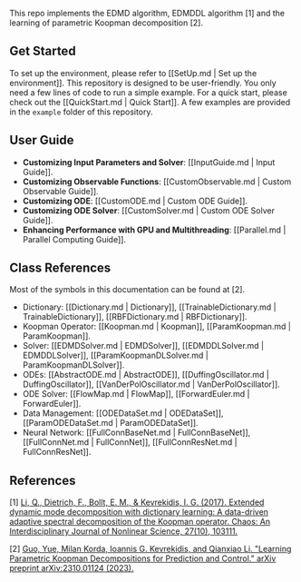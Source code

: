 
This repo implements the EDMD algorithm, EDMDDL algorithm [1] and the learning of parametric Koopman decomposition [2].

## Get Started

To set up the environment, please refer to [[SetUp.md | Set up the environment]].
This repository is designed to be user-friendly.
You only need a few lines of code to run a simple example.
For a quick start, please check out the [[QuickStart.md | Quick Start]].
A few examples are provided in the `example` folder of this repository.

## User Guide

- **Customizing Input Parameters and Solver**: [[InputGuide.md | Input Guide]].
- **Customizing Observable Functions**: [[CustomObservable.md | Custom Observable Guide]].
- **Customizing ODE**: [[CustomODE.md | Custom ODE Guide]].
- **Customizing ODE Solver**: [[CustomSolver.md | Custom ODE Solver Guide]].
- **Enhancing Performance with GPU and Multithreading**: [[Parallel.md | Parallel Computing Guide]].

## Class References

Most of the symbols in this documentation can be found at [2].

- Dictionary: [[Dictionary.md | Dictionary]], [[TrainableDictionary.md | TrainableDictionary]], [[RBFDictionary.md | RBFDictionary]].
- Koopman Operator: [[Koopman.md | Koopman]], [[ParamKoopman.md | ParamKoopman]].
- Solver: [[EDMDSolver.md | EDMDSolver]], [[EDMDDLSolver.md | EDMDDLSolver]], [[ParamKoopmanDLSolver.md | ParamKoopmanDLSolver]].
- ODEs: [[AbstractODE.md | AbstractODE]], [[DuffingOscillator.md | DuffingOscillator]], [[VanDerPolOscillator.md | VanDerPolOscillator]].
- ODE Solver: [[FlowMap.md | FlowMap]], [[ForwardEuler.md | ForwardEuler]].
- Data Management: [[ODEDataSet.md | ODEDataSet]], [[ParamODEDataSet.md | ParamODEDataSet]].
- Neural Network: [[FullConnBaseNet.md | FullConnBaseNet]], [[FullConnNet.md | FullConnNet]], [[FullConnResNet.md | FullConnResNet]].


## References

[1] [Li, Q., Dietrich, F., Bollt, E. M., & Kevrekidis, I. G. (2017). Extended dynamic mode decomposition with dictionary learning: A data-driven adaptive spectral decomposition of the Koopman operator. Chaos: An Interdisciplinary Journal of Nonlinear Science, 27(10), 103111.](https://aip-scitation-org.libproxy1.nus.edu.sg/doi/full/10.1063/1.4993854)

[2] [Guo, Yue, Milan Korda, Ioannis G. Kevrekidis, and Qianxiao Li. "Learning Parametric Koopman Decompositions for Prediction and Control." arXiv preprint arXiv:2310.01124 (2023).](https://arxiv.org/abs/2310.01124)
